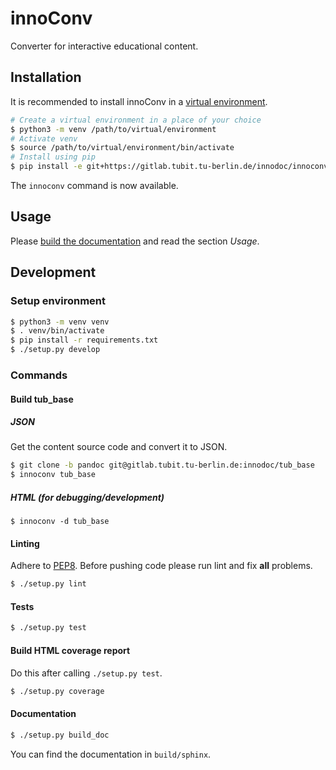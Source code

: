 # innoConv

Converter for interactive educational content.

## Installation

It is recommended to install innoConv in a [virtual environment](https://docs.python.org/3/library/venv.html).

```sh
# Create a virtual environment in a place of your choice
$ python3 -m venv /path/to/virtual/environment
# Activate venv
$ source /path/to/virtual/environment/bin/activate
# Install using pip
$ pip install -e git+https://gitlab.tubit.tu-berlin.de/innodoc/innoconv.git#egg=master
```

The ``innoconv`` command is now available.

## Usage

Please [build the documentation](#documentation) and read the section *Usage*.

## Development

### Setup environment

```sh
$ python3 -m venv venv
$ . venv/bin/activate
$ pip install -r requirements.txt
$ ./setup.py develop
```

### Commands

#### Build tub_base

##### JSON

Get the content source code and convert it to JSON.

```sh
$ git clone -b pandoc git@gitlab.tubit.tu-berlin.de:innodoc/tub_base
$ innoconv tub_base
```

##### HTML (for debugging/development)

```
$ innoconv -d tub_base
```

#### Linting

Adhere to [PEP8](https://www.python.org/dev/peps/pep-0008/). Before pushing
code please run lint and fix **all** problems.

```sh
$ ./setup.py lint
```

#### Tests

```sh
$ ./setup.py test
```

#### Build HTML coverage report

Do this after calling `./setup.py test`.

```sh
$ ./setup.py coverage
```

#### Documentation

```sh
$ ./setup.py build_doc
```

You can find the documentation in `build/sphinx`.

